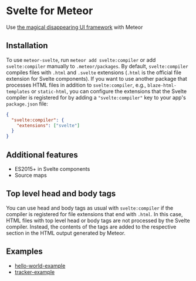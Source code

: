 # Svelte for Meteor

Use [the magical disappearing UI framework](https://svelte.technology) with Meteor

## Installation

To use `meteor-svelte`, run `meteor add svelte:compiler` or add `svelte:compiler` manually to `.meteor/packages`.
By default, `svelte:compiler` compiles files with `.html` and `.svelte` extensions (`.html` is the official file extension for Svelte components).
If you want to use another package that processes HTML files in addition to `svelte:compiler`, e.g., `blaze-html-templates` or `static-html`, you can configure the extensions that the Svelte compiler is registered for by adding a `"svelte:compiler"` key to your app's `package.json` file:

```json
{
  "svelte:compiler": {
    "extensions": ["svelte"]
  }
}
```

## Additional features

* ES2015+ in Svelte components
* Source maps

## Top level head and body tags

You can use head and body tags as usual with `svelte:compiler` if the compiler is registered for file extensions that end with `.html`.
In this case, HTML files with top level head or body tags are not processed by the Svelte compiler.
Instead, the contents of the tags are added to the respective section in the HTML output generated by Meteor.

## Examples

* [hello-world-example](https://github.com/meteor-svelte/hello-world-example)
* [tracker-example](https://github.com/meteor-svelte/tracker-example)
